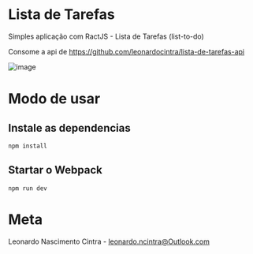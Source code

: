 # Lista de Tarefas 
Simples aplicação com RactJS - Lista de Tarefas (list-to-do)

Consome a api de https://github.com/leonardocintra/lista-de-tarefas-api

![image](https://cloud.githubusercontent.com/assets/5832193/25601025/3e6bdbc6-2ebf-11e7-81ba-f7d357620e1d.png)


# Modo de usar

## Instale as dependencias
```
npm install
```

## Startar o Webpack
```
npm run dev
```

# Meta
Leonardo Nascimento Cintra - leonardo.ncintra@Outlook.com
